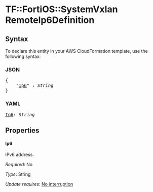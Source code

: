 # TF::FortiOS::SystemVxlan RemoteIp6Definition

## Syntax

To declare this entity in your AWS CloudFormation template, use the following syntax:

### JSON

<pre>
{
    "<a href="#ip6" title="Ip6">Ip6</a>" : <i>String</i>
}
</pre>

### YAML

<pre>
<a href="#ip6" title="Ip6">Ip6</a>: <i>String</i>
</pre>

## Properties

#### Ip6

IPv6 address.

_Required_: No

_Type_: String

_Update requires_: [No interruption](https://docs.aws.amazon.com/AWSCloudFormation/latest/UserGuide/using-cfn-updating-stacks-update-behaviors.html#update-no-interrupt)

